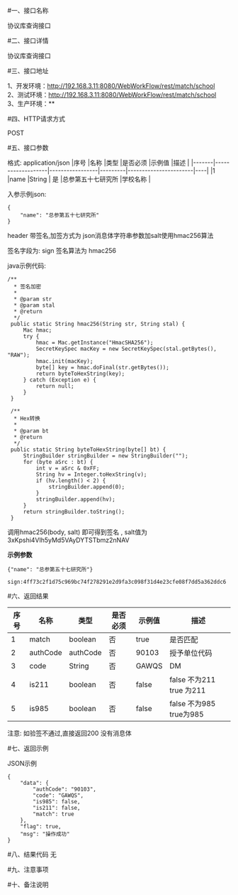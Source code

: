 #一、接口名称

协议库查询接口

#二、接口详情

协议库查询接口

#三、接口地址

1、开发环境：http://192.168.3.11:8080/WebWorkFlow/rest/match/school   
2、测试环境：http://192.168.3.11:8080/WebWorkFlow/rest/match/school  
3、生产环境：**  

#四、HTTP请求方式

POST

#五、接口参数

格式: application/json
|序号	|名称	            |类型              |是否必须	|示例值	                |描述 |
|-------|-------------------|-----------------|---------|-----------------------|----|
|1	|name	            |String             | 是	        |总参第五十七研究所	  |学校名称 |

入参示例json:


    {
        "name": "总参第五十七研究所"
    }

    
header 带签名,加签方式为 json消息体字符串参数加salt使用hmac256算法

签名字段为: sign  签名算法为 hmac256


java示例代码:

  
    /**
      * 签名加密
      *
      * @param str
      * @param stal
      * @return
      */
     public static String hmac256(String str, String stal) {
         Mac hmac;
         try {
             hmac = Mac.getInstance("HmacSHA256");
             SecretKeySpec macKey = new SecretKeySpec(stal.getBytes(), "RAW");
             hmac.init(macKey);
             byte[] key = hmac.doFinal(str.getBytes());
             return byteToHexString(key);
         } catch (Exception e) {
             return null;
         }
     }
  
     /**
      * Hex转换
      *
      * @param bt
      * @return
      */
     public static String byteToHexString(byte[] bt) {
         StringBuilder stringBuilder = new StringBuilder("");
         for (byte aSrc : bt) {
             int v = aSrc & 0xFF;
             String hv = Integer.toHexString(v);
             if (hv.length() < 2) {
                 stringBuilder.append(0);
             }
             stringBuilder.append(hv);
         }
         return stringBuilder.toString();
     }

调用hmac256(body, salt) 即可得到签名 , salt值为 3xKpshi4Vlh5yMd5VAyDYTSTbmz2nNAV

**示例参数**


    {"name": "总参第五十七研究所"}
    
    sign:4ff73c2f1d75c969bc74f278291e2d9fa3c098f31d4e23cfe08f7dd5a362ddc6
    
    
#六、返回结果

|序号	|名称	            |类型              |是否必须	|示例值	                |描述 |
|-------|-------------------|-----------------|---------|-----------------------|----|
|1	|match	            |boolean             | 否	        |true	                    |是否匹配 |
|2	|authCode	     |authCode          | 否	        |90103                    |授予单位代码
|3  |code  |String          | 否         |GAWQS           |DM |
|4  |is211       |boolean          | 否         |false                |false 不为211 true 为211 |
|5  |is985      |boolean          | 否         |false                 |false 不为985 true为985 |

注意: 如验签不通过,直接返回200 没有消息体

#七、返回示例

JSON示例  


    {
        "data": {
            "authCode": "90103",
            "code": "GAWQS",
            "is985": false,
            "is211": false,
            "match": true
        },
        "flag": true,
        "msg": "操作成功"
    }

#八、结果代码
无

#九、注意事项

#十、备注说明

